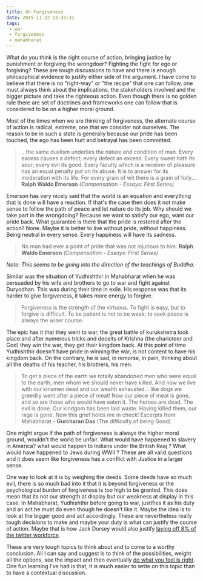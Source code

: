 ```yaml
---
title: On Forgiveness
date: 2015-11-22 13:33:31
tags: 
 - war
 - forgiveness
 - mahabharat
---
```

What do you think is the right course of action, bringing justice by punishment or forgiving the wrongdoer? Fighting the fight for ego or forgiving? These are tough discussions to have and there is enough philosophical evidence to justify either side of the argument. I have come to believe that there is no "right-way" or "the recipe" that one can follow, one must always think about the implications, the stakeholders involved and the bigger picture and take the righteous action. Even though there is no golden rule there are set of doctrines and frameworks one can follow that is considered to be on a higher moral ground.

Most of the times when we are thinking of forgiveness, the alternate course of action is radical, extreme, one that we consider not ourselves. The reason to be in such a state is generally because our pride has been touched, the ego has been hurt and betrayal has been committed. 

>  .. the same dualism underlies the nature and condition of man. Every excess causes a defect; every defect an excess. Every sweet hath its sour; every evil its good. Every faculty which is a receiver of pleasure has an equal penalty put on its abuse. It is to answer for its moderation with its life. For every grain of wit there is a grain of folly... 
> __Ralph Waldo Emerson__ _(Compensation - Essays: First Series)_

Emerson has very nicely said that the world is an equation and everything that is done will have a reaction. If that's the case then does it not make sense to follow the path of peace and let nature do its job. Why should we take part in the wrongdoing? Because we want to satisfy our ego, want our pride back. What guarantee is there that the pride is restored after the action? None. Maybe it is better to live without pride, without happiness. Being neutral in every sense. Every happiness will have its sadness. 

> No man had ever a point of pride that was not injurious to him.
> __Ralph Waldo Emerson__ _(Compensation - Essays: First Series)_

_Note: This seems to be going into the direction of the teachings of Buddha._

Similar was the situation of Yudhishthir in Mahabharat when he was persuaded by his wife and brothers to go to war and fight against Duryodhan. This was during their time in exile. His response was that its harder to give forgiveness, it takes more energy to forgive.

> Forgiveness is the strength of the virtuous. To fight is easy, but to forgive is difficult. To be patient is not to be weak; to seek peace is always the wiser course. 

The epic has it that they went to war, the great battle of kurukshetra took place and after numerous tricks and deceits of Krishna (the charioteer and God) they win the war, they get their kingdom back. At this point of time Yudhishthir doesn't have pride in winning the war, is not content to have his kingdom back. On the contrary, he is sad, in remorse, in pain, thinking about all the deaths of his teacher, his brothers, his men.

> To get a piece of the earth we totally abandoned men who were equal to the earth, men whom we should never have killed. And now we live with our kinsmen dead and our wealth exhausted... like dogs we greedily went after a piece of meat! Now our piece of meat is gone, and so are those who would have eaten it. The heroes are dead. The evil is done. Our kindgom has been laid waste. Having killed them, our rage is gone. Now this grief holds me in check!
> Excerpts from Mahabharat - __Gurcharan Das__ (The difficulty of being Good)

One might argue if the path of forgiveness is always the higher moral ground, wouldn't the world be unfair. What would have happened to slavery in America? what would happen to Indians under the British Raaj ? What would have happened to Jews during WWII ? These are all valid questions and it does seem like forgiveness has a conflict with Justice in a larger sense.

One way to look at it is by weighing the deeds. Some deeds have so much evil, there is so much bad into it that it is beyond forgiveness or the psychological burden of forgiveness is too high to be granted. This does mean that its not our strength at display but our weakness at display in this case. In Mahabharat, Yudhishthir before going to war, justifies it as his duty and an act he must do even though he doesn't like it. Maybe the idea is to look at the bigger good and act accordingly. These are nevertheless really tough decisions to make and maybe your duty is what can justify the course of action. Maybe that is how Jack Dorsey would also justify [laying off 8% of the twitter workforce](http://www.wired.com/2015/10/twitter-layoffs/).

These are very tough topics to think about and to come to a worthy conclusion. All I can say and suggest is to think of the possibilities, weight all the options, see the impact and then eventually [do what you feel is right](http://avinash.com.np/2015/07/11/Self-Reliance.html). One fun learning I've had is that, it is much easier to write on this topic than to have a contextual discussion.
